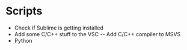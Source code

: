 # Scripts

 - Check if Sublime is getting installed
 - Add some C/C++ stuff to the VSC
 -- Add C/C++ compiler to MSVS
 - Python
